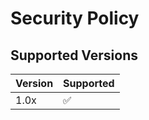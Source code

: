 # Security Policy

## Supported Versions

| Version | Supported          |
| ------- | ------------------ |
| 1.0x    | :white_check_mark: |

